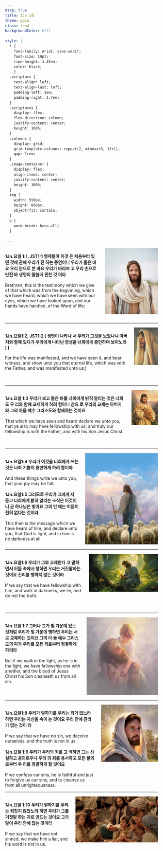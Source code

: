 ```yaml
---
marp: true
title: 1Jn 1장
theme: gaia
class: lead
backgroundColor: #fff

style: |
  * {
    font-family: Arial, sans-serif;
    font-size: 19pt;
    line-height: 1.35em;
    color: black;
    }
  .scripture {
    text-align: left;
    text-align-last: left;
    padding-left: 1em;
    padding-right: 1.7em;
  }
  .scriptures {
    display: flex;
    flex-direction: column;
    justify-content: center;
    height: 100%;
  }
  .columns {
    display: grid;
    grid-template-columns: repeat(2, minmax(0, 1fr));
    gap: 1rem;
  }
  .image-container {
    display: flex;
    align-items: center;
    justify-content: center;
    height: 100%;
  }
  img {
    width: 550px;
    height: 600px;
    object-fit: contain;
  }
  b {
    word-break: keep-all;
  }

---
```


<div class="columns">
  <div class="scriptures">
    <br>
    <div class="scripture">
      <b>1Jn.요일 1:1, JST1:1 형제들아 이것 은 처음부터 있던 것에 관해 우리가 전 하는 증언이니 우리가 들은 바요 우리 눈으로 본 바요 우리가 바라보 고 우리 손으로 만진 바 생명의 말씀에 관한 것 이라 
      </b>
    </div>
    <br>
    <div class="scripture">Brethren, this is the testimony which we give of that which was from the beginning, which we have heard, which we have seen with our eyes, which we have looked upon, and our hands have handled, of the Word of life; 
    </div>
    <br>
    <div class="scripture">
      <b>
      </b>
    </div>
    <br>
    <div class="scripture">
    </div>         
  </div>
  <div class="image-container">
    <img src='../../pictures/picture_110.jpg'>
  </div>
</div>

---

<div class="columns">
  <div class="scriptures">
    <br>
    <div class="scripture">
      <b>1Jn.요일1:2, JST1:2 ( 생명이 나타나 서 우리가 그것을 보았나니 아버지와 함께 있다가 우리에게 나타난 영생을 너희에게 증언하며 보이노라 ) (
      </b>
    </div>
    <br>
    <div class="scripture">For the life was manifested, and we have seen it, and bear witness, and show unto you that eternal life, which was with the Father, and was manifested unto us;) 
    </div>
    <br>
    <div class="scripture">
      <b>
      </b>
    </div>
    <br>
    <div class="scripture">
    </div>         
  </div>
  <div class="image-container">
    <img src='../../pictures/picture_174.jpg'>
  </div>
</div>

---

<div class="columns">
  <div class="scriptures">
    <br>
    <div class="scripture">
      <b>1Jn.요일 1:3 우리가 보고 들은 바를 너희에게 밝히 알리는 것은 너희도 우 리와 함께 교제하게 하려 함이니 참으 로 우리의 교제는 아버지와 그의 아들 예수 그리스도와 함께하는 것이요 
      </b>
    </div>
    <br>
    <div class="scripture">That which we have seen and heard declare we unto you, that ye also may have fellowship with us; and truly our fellowship is with the Father, and with his Son Jesus Christ. 
    </div>
    <br>
    <div class="scripture">
      <b>
      </b>
    </div>
    <br>
    <div class="scripture">
    </div>         
  </div>
  <div class="image-container">
    <img src='../../pictures/picture_143.jpg'>
  </div>
</div>

---

<div class="columns">
  <div class="scriptures">
    <br>
    <div class="scripture">
      <b>1Jn.요일1:4 우리가 이것을 너희에게 쓰는 것은 너희 기쁨이 충만하게 하려 함이라 
      </b>
    </div>
    <br>
    <div class="scripture">And these things write we unto you, that your joy may be full. 
    </div>
    <br>
    <div class="scripture">
      <b>1Jn.요일1:5 그러므로 우리가 그에게 서 듣고 너희에게 밝히 알리는 소식은 이것이니 곧 하나님은 빛이요 그의 안 에는 어둠이 전혀 없다는 것이라 
      </b>
    </div>
    <br>
    <div class="scripture">This then is the message which we have heard of him, and declare unto you, that God is light, and in him is no darkness at all. 
    </div>         
  </div>
  <div class="image-container">
    <img src='../../pictures/picture_22.jpg'>
  </div>
</div>

---

<div class="columns">
  <div class="scriptures">
    <br>
    <div class="scripture">
      <b>1Jn.요일1:6 우리가 그와 교제한다 고 말하면서 어둠 속에서 행하면 우리는 거짓말하는 것이요 진리를 행하지 않는 것이라 
      </b>
    </div>
    <br>
    <div class="scripture">If we say that we have fellowship with him, and walk in darkness, we lie, and do not the truth. 
    </div>
    <br>
    <div class="scripture">
      <b>
      </b>
    </div>
    <br>
    <div class="scripture">
    </div>         
  </div>
  <div class="image-container">
    <img src='../../pictures/picture_154.jpg'>
  </div>
</div>

---

<div class="columns">
  <div class="scriptures">
    <br>
    <div class="scripture">
      <b>1Jn.요일 1:7 그러나 그가 빛 가운데 있는 것처럼 우리가 빛 가운데 행하면 우리는 서로 교제하는 것이요 그의 아 들 예수 그리스도의 피가 우리를 모든 죄로부터 정결하게 하리라 
      </b>
    </div>
    <br>
    <div class="scripture">But if we walk in the light, as he is in the light, we have fellowship one with another, and the blood of Jesus Christ his Son cleanseth us from all sin. 
    </div>
    <br>
    <div class="scripture">
      <b>
      </b>
    </div>
    <br>
    <div class="scripture">
    </div>         
  </div>
  <div class="image-container">
    <img src='../../pictures/picture_74.jpg'>
  </div>
</div>

---

<div class="columns">
  <div class="scriptures">
    <br>
    <div class="scripture">
      <b>1Jn.요일1:8 우리가 말하기를 우리는 죄가 없노라 하면 우리는 자신을 속이 는 것이요 우리 안에 진리가 없는 것이 라 
      </b>
    </div>
    <br>
    <div class="scripture">If we say that we have no sin, we deceive ourselves, and the truth is not in us. 
    </div>
    <br>
    <div class="scripture">
      <b>1Jn.요일 1:9 우리가 우리의 죄를 고 백하면 그는 신실하고 공의로우니 우리 의 죄를 용서하고 모든 불의로부터 우 리를 정결하게 할 것이요 
      </b>
    </div>
    <br>
    <div class="scripture">If we confess our sins, he is faithful and just to forgive us our sins, and to cleanse us from all unrighteousness. 
    </div>         
  </div>
  <div class="image-container">
    <img src='../../pictures/picture_134.jpg'>
  </div>
</div>

---

<div class="columns">
  <div class="scriptures">
    <br>
    <div class="scripture">
      <b>1Jn.요일 1:10 우리가 말하기를 우리 는 죄짓지 않았노라 하면 우리가 그를 거짓말 하는 자로 만드는 것이요 그의 말이 우리 안에 없는 것이라 
      </b>
    </div>
    <br>
    <div class="scripture">If we say that we have not sinned, we make him a liar, and his word is not in us.
    </div>
    <br>
    <div class="scripture">
      <b>
      </b>
    </div>
    <br>
    <div class="scripture">
    </div>         
  </div>
  <div class="image-container">
    <img src='../../pictures/picture_123.jpg'>
  </div>
</div>

